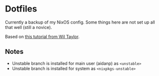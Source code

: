 # Dotfiles

Currently a backup of my NixOS config. Some things here are not set up all that well (still a novice).

Based on [this tutorial from Wil Taylor](https://linktr.ee/nixos).

## Notes
- Unstable branch is installed for main user (aidanp) as `<unstable>`
- Unstable branch is installed for system as `<nixpkgs-unstable>`

